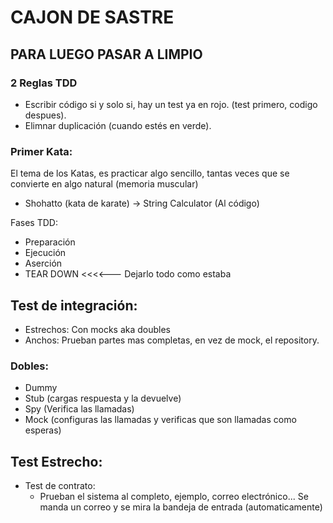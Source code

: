 # CAJON DE SASTRE
## PARA LUEGO PASAR A LIMPIO

### 2 Reglas TDD
- Escribir código si y solo si, hay un test ya en rojo. (test primero, codigo despues).
- Elimnar duplicación (cuando estés en verde).


### Primer Kata:

El tema de los Katas, es practicar algo sencillo, tantas veces que se convierte en algo natural (memoria muscular)
- Shohatto (kata de karate) -> String Calculator (Al código)


Fases TDD:
- Preparación
- Ejecución
- Aserción
- TEAR DOWN <<<<--- Dejarlo todo como estaba


## Test de integración:
- Estrechos: Con mocks aka doubles
- Anchos: Prueban partes mas completas, en vez de mock, el repository.

### Dobles:
- Dummy
- Stub (cargas respuesta y la devuelve)
- Spy (Verifica las llamadas)
- Mock (configuras las llamadas y verificas que son llamadas como esperas)


## Test Estrecho:
- Test de contrato:
    - Prueban el sistema al completo, ejemplo, correo electrónico... Se manda un correo y se mira la bandeja de entrada (automaticamente)



